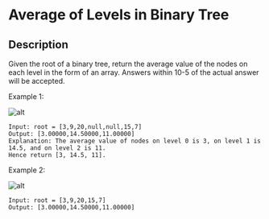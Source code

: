 # Average of Levels in Binary Tree
## Description

Given the root of a binary tree, return the average value of the nodes on each level in the form of an array. Answers within 10-5 of the actual answer will be accepted.
 
Example 1:

![alt](https://assets.leetcode.com/uploads/2021/03/09/avg1-tree.jpg)
```
Input: root = [3,9,20,null,null,15,7]
Output: [3.00000,14.50000,11.00000]
Explanation: The average value of nodes on level 0 is 3, on level 1 is 14.5, and on level 2 is 11.
Hence return [3, 14.5, 11].
```


Example 2:

![alt](https://assets.leetcode.com/uploads/2021/03/09/avg2-tree.jpg)
```
Input: root = [3,9,20,15,7]
Output: [3.00000,14.50000,11.00000]
```